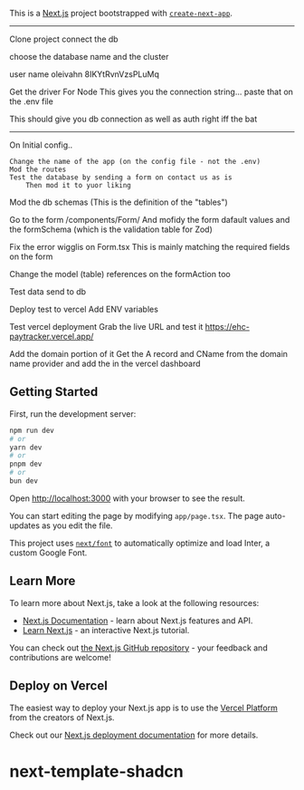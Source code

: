 This is a [Next.js](https://nextjs.org/) project bootstrapped with [`create-next-app`](https://github.com/vercel/next.js/tree/canary/packages/create-next-app).

------------------------

Clone project
connect the db

choose the database name
	and the cluster
	
user name
	oleivahn
	8IKYtRvnVzsPLuMq
	
Get the driver
	For Node
	This gives you the connection string... paste that on the .env file
	
This should give you db connection as well as auth right iff the bat

-----
On Initial config..

	Change the name of the app (on the config file - not the .env)
	Mod the routes
	Test the database by sending a form on contact us as is
		Then mod it to yuor liking
		

Mod the db schemas (This is the definition of the "tables")

Go to the form /components/Form/
	And mofidy the form dafault values
	and the formSchema (which is the validation table for Zod)
	
Fix the error wigglis on Form.tsx
	This is mainly matching the required fields on the form
	
Change the model (table) references on the formAction too

Test data send to db


Deploy test to vercel
		Add ENV variables
		
Test vercel deployment
	Grab the live URL and test it 
	https://ehc-paytracker.vercel.app/

Add the domain portion of it
	Get the A record and CName from the domain name provider and add the in the vercel dashboard
	


## Getting Started

First, run the development server:

```bash
npm run dev
# or
yarn dev
# or
pnpm dev
# or
bun dev
```

Open [http://localhost:3000](http://localhost:3000) with your browser to see the result.

You can start editing the page by modifying `app/page.tsx`. The page auto-updates as you edit the file.

This project uses [`next/font`](https://nextjs.org/docs/basic-features/font-optimization) to automatically optimize and load Inter, a custom Google Font.

## Learn More

To learn more about Next.js, take a look at the following resources:

- [Next.js Documentation](https://nextjs.org/docs) \- learn about Next\.js features and API\.
- [Learn Next.js](https://nextjs.org/learn) \- an interactive Next\.js tutorial\.

You can check out [the Next.js GitHub repository](https://github.com/vercel/next.js/) \- your feedback and contributions are welcome\!

## Deploy on Vercel

The easiest way to deploy your Next.js app is to use the [Vercel Platform](https://vercel.com/new?utm_medium=default-template&filter=next.js&utm_source=create-next-app&utm_campaign=create-next-app-readme) from the creators of Next.js.

Check out our [Next.js deployment documentation](https://nextjs.org/docs/deployment) for more details.

# next-template-shadcn
